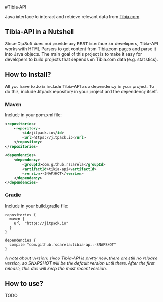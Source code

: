 #Tibia-API

Java interface to interact and retrieve relevant data from [Tibia.com](http://www.tibia.com).

## Tibia-API in a Nutshell

Since CipSoft does not provide any REST interface for developers, Tibia-API works with HTML Parsers to get content
from Tibia.com pages and parse it into Java objects. The main goal of this project is to make it easy for developers
to build projects that depends on Tibia.com data (e.g. statistics).

## How to Install?

All you have to do is include Tibia-API as a dependency in your project. To do this, include Jitpack repository in your
project and the dependency itself.

### Maven

Include in your pom.xml file:

```xml
<repositories>
    <repository>
        <id>jitpack.io</id>
        <url>https://jitpack.io</url>
    </repository>
</repositories>

<dependencies>
    <dependency>
        <groupId>com.github.rscarela</groupId>
        <artifactId>tibia-api</artifactId>
        <version>-SNAPSHOT</version>
    </dependency>
</dependencies>
```

### Gradle

Include in your build.gradle file:

```
repositories {
  maven {
    url  "https://jitpack.io"
  }
}

dependencies {
  compile "com.github.rscarela:tibia-api:-SNAPSHOT"
}
```

*A note about version: since Tibia-API is pretty new, there are still no release version, so SNAPSHOT will be the default
version until there. After the first release, this doc will keep the most recent version.*

## How to use?

TODO
